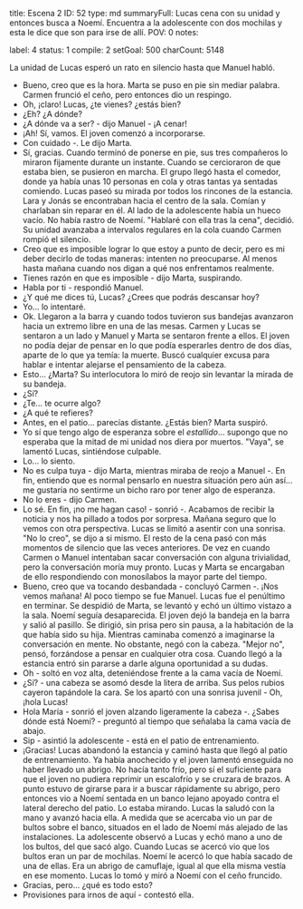 title:          Escena 2
ID:             52
type:           md
summaryFull:    Lucas cena con su unidad y entonces busca a Noemí. Encuentra a la adolescente con dos mochilas y esta le dice que son para irse de allí.
POV:            0
notes:          
                
label:          4
status:         1
compile:        2
setGoal:        500
charCount:      5148


La unidad de Lucas esperó un rato en silencio hasta que Manuel habló.
- Bueno, creo que es la hora.
Marta se puso en pie sin mediar palabra. Carmen frunció el ceño, pero entonces dio un respingo.
- Oh, ¡claro! Lucas, ¿te vienes? ¿estás bien?
- ¿Eh? ¿A dónde?
- ¿A dónde va a ser? - dijo Manuel - ¡A cenar!
- ¡Ah! Sí, vamos.
El joven comenzó a incorporarse.
- Con cuidado -. Le dijo Marta.
- Sí, gracias.
Cuando terminó de ponerse en pie, sus tres compañeros lo miraron fijamente durante un instante. Cuando se cercioraron de que estaba bien, se pusieron en marcha.
El grupo llegó hasta el comedor, donde ya había unas 10 personas en cola y otras tantas ya sentadas comiendo. Lucas paseó su mirada por todos los rincones de la estancia.
Lara y Jonás se encontraban hacia el centro de la sala. Comían y charlaban sin reparar en él. Al lado de la adolescente había un hueco vacío.
No había rastro de Noemí.
"Hablaré con ella tras la cena", decidió.
Su unidad avanzaba a intervalos regulares en la cola cuando Carmen rompió el silencio.
- Creo que es imposible lograr lo que estoy a punto de decir, pero es mi deber decirlo de todas maneras: intenten no preocuparse. Al menos hasta mañana cuando nos digan a qué nos enfrentamos realmente.
- Tienes razón en que es imposible - dijo Marta, suspirando.
- Habla por ti - respondió Manuel.
- ¿Y qué me dices tú, Lucas? ¿Crees que podrás descansar hoy?
- Yo... lo intentaré.
- Ok.
Llegaron a la barra y cuando todos tuvieron sus bandejas avanzaron hacia un extremo libre en una de las mesas. Carmen y Lucas se sentaron a un lado y Manuel y Marta se sentaron frente a ellos.
El joven no podía dejar de pensar en lo que podía esperarles dentro de dos días, aparte de lo que ya temía: la muerte. Buscó cualquier excusa para hablar e intentar alejarse el pensamiento de la cabeza.
- Esto... ¿Marta?
Su interlocutora lo miró de reojo sin levantar la mirada de su bandeja.
- ¿Sí?
- ¿Te... te ocurre algo?
- ¿A qué te refieres?
- Antes, en el patio... parecías distante. ¿Estás bien?
Marta suspiró.
- Yo sí que tengo algo de esperanza sobre el *estallido*... supongo que no esperaba que la mitad de mi unidad nos diera por muertos.
"Vaya", se lamentó Lucas, sintiéndose culpable.
- Lo... lo siento.
- No es culpa tuya - dijo Marta, mientras miraba de reojo a Manuel -. En fin, entiendo que es normal pensarlo en nuestra situación pero aún así... me gustaría no sentirme un bicho raro por tener algo de esperanza.
- No lo eres - dijo Carmen.
- Lo sé. En fin, ¡no me hagan caso! - sonrió -. Acabamos de recibir la noticia y nos ha pillado a todos por sorpresa. Mañana seguro que lo vemos con otra perspectiva.
Lucas se limitó a asentir con una sonrisa.
"No lo creo", se dijo a si mismo.
El resto de la cena pasó con más momentos de silencio que las veces anteriores. De vez en cuando Carmen o Manuel intentaban sacar conversación con alguna trivialidad, pero la conversación moría muy pronto. Lucas y Marta se encargaban de ello respondiendo con monosílabos la mayor parte del tiempo.
- Bueno, creo que va tocando desbandada - concluyó Carmen -. ¡Nos vemos mañana!
Al poco tiempo se fue Manuel.
Lucas fue el penúltimo en terminar. Se despidió de Marta, se levantó y echó un último vistazo a la sala. Noemí seguía desaparecida.
El joven dejó la bandeja en la barra y salió al pasillo. Se dirigió, sin prisa pero sin pausa, a la habitación de la que había sido su hija.
Mientras caminaba comenzó a imaginarse la conversación en mente. No obstante, negó con la cabeza.
"Mejor no", pensó, forzándose a pensar en cualquier otra cosa.
Cuando llegó a la estancia entró sin pararse a darle alguna oportunidad a su dudas.
- Oh - soltó en voz alta, deteniéndose frente a la cama vacía de Noemí.
- ¿Sí? - una cabeza se asomó desde la litera de arriba. Sus pelos rubios cayeron tapándole la cara. Se los apartó con una sonrisa juvenil - Oh, ¡hola Lucas!
- Hola María - sonrió el joven alzando ligeramente la cabeza -. ¿Sabes dónde está Noemí? - preguntó al tiempo que señalaba la cama vacía de abajo.
- Sip - asintió la adolescente - está en el patio de entrenamiento.
- ¡Gracias!
Lucas abandonó la estancia y caminó hasta que llegó al patio de entrenamiento.
Ya había anochecido y el joven lamentó enseguida no haber llevado un abrigo. No hacía tanto frío, pero sí el suficiente para que el joven no pudiera reprimir un escalofrío y se cruzara de brazos. A punto estuvo de girarse para ir a buscar rápidamente su abrigo, pero entonces vio a Noemí sentada en un banco lejano apoyado contra el lateral derecho del patio.
Lo estaba mirando.
Lucas la saludó con la mano y avanzó hacia ella. A medida que se acercaba vio un par de bultos sobre el banco, situados en el lado de Noemí más alejado de las instalaciones.
La adolescente observó a Lucas y echó mano a uno de los bultos, del que sacó algo.
Cuando Lucas se acercó vio que los bultos eran un par de mochilas. Noemí le acercó lo que había sacado de una de ellas. Era un abrigo de camuflaje, igual al que ella misma vestía en ese momento.
Lucas lo tomó y miró a Noemí con el ceño fruncido.
- Gracias, pero... ¿qué es todo esto?
- Provisiones para irnos de aquí - contestó ella.